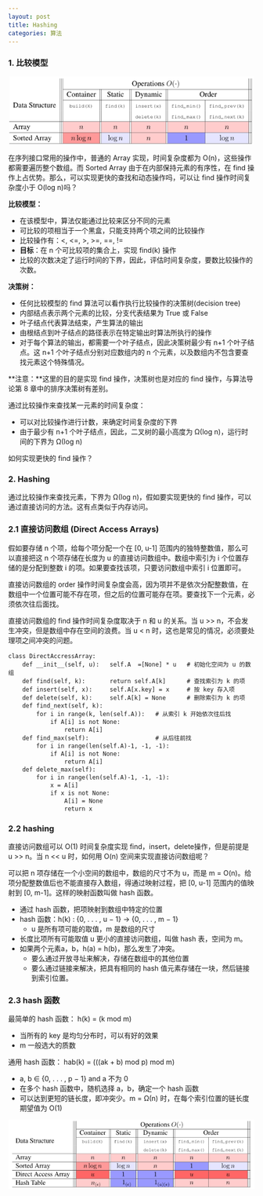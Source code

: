 ```yaml
---
layout: post
title: Hashing
categories: 算法
---
```


### 1. 比较模型

<div align=center>
<img 
src="/image/%E7%AE%97%E6%B3%95/%E7%AE%97%E6%B3%95-0003-1.png" 
width = "500" />
<p></p>
</div>

在序列接口常用的操作中，普通的 Array 实现，时间复杂度都为 O(n)，这些操作都需要遍历整个数组。而 Sorted Array 由于在内部保持元素的有序性，在 find 操作上占优势。那么，可以实现更快的查找和动态操作吗，可以让 find 操作时间复杂度小于 O(log n)吗？

**比较模型：**
* 在该模型中，算法仅能通过比较来区分不同的元素
* 可比较的项相当于一个黑盒，只能支持两个项之间的比较操作
* 比较操作有：<, <=, >, >=, ==, != 
* **目标**：在 n 个可比较项的集合上，实现 find(k) 操作
* 比较的次数决定了运行时间的下界，因此，评估时间复杂度，要数比较操作的次数。


**决策树：**
* 任何比较模型的 find 算法可以看作执行比较操作的决策树(decision tree)
* 内部结点表示两个元素的比较，分支代表结果为 True 或 False
* 叶子结点代表算法结束，产生算法的输出
* 由根结点到叶子结点的路径表示在特定输出时算法所执行的操作
* 对于每个算法的输出，都需要一个叶子结点，因此决策树最少有 n+1 个叶子结点。这 n+1 个叶子结点分别对应数组内的 n 个元素，以及数组内不包含要查找元素这个特殊情况。

**注意：**这里的目的是实现 find 操作，决策树也是对应的 find 操作，与算法导论第 8 章中的排序决策树有差别。

通过比较操作来查找某一元素的时间复杂度：
* 可以对比较操作进行计数，来确定时间复杂度的下界
* 由于最少有 n+1 个叶子结点，因此，二叉树的最小高度为 Ω(log n)，运行时间的下界为 Ω(log n)

如何实现更快的 find 操作？

### 2. Hashing

通过比较操作来查找元素，下界为 Ω(log n)，假如要实现更快的 find 操作，可以通过直接访问的方法。这有点类似于内存访问。

### 2.1 直接访问数组 (Direct Access Arrays)

假如要存储 n 个项，给每个项分配一个在 [0, u-1] 范围内的独特整数值，那么可以直接把这 n 个项存储在长度为 u 的直接访问数组中。数组中索引为 i 个位置存储的是分配到整数 i 的项。如果要查找该项，只要访问数组中索引 i 位置即可。

直接访问数组的 order 操作时间复杂度会高，因为项并不是依次分配整数值，在数组中一个位置可能不存在项，但之后的位置可能存在项。要查找下一个元素，必须依次往后面找。

直接访问数组的 find 操作时间复杂度取决于 n 和 u 的关系。当 u >> n，不会发生冲突，但是数组中存在空间的浪费。当 u < n 时，这也是常见的情况，必须要处理项之间冲突的问题。

```
class DirectAccressArray:
    def __init__(self, u):   self.A  =[None] * u   # 初始化空间为 u 的数组
    def find(self, k):       return self.A[k]      # 查找索引为 k 的项
    def insert(self, x):     self.A[x.key] = x     # 按 key 存入项
    def delete(self, k):     self.A[k] = None      # 删除索引为 k 的项
    def find_next(self, k):
        for i in range(k, len(self.A)):   # 从索引 k 开始依次往后找
            if A[i] is not None:
                return A[i]
    def find_max(self):                   # 从后往前找
        for i in range(len(self.A)-1, -1, -1):
            if A[i] is not None:
                return A[i]
    def delete_max(self):
        for i in range(len(self.A)-1, -1, -1):
            x = A[i]
            if x is not None:
                A[i] = None
                return x
```

### 2.2 hashing

直接访问数组可以 O(1) 时间复杂度实现 find，insert，delete操作，但是前提是 u >> n。当 n << u 时，如何用 O(n) 空间来实现直接访问数组呢？

可以把 n 项存储在一个小空间的数组中，数组的尺寸不为 u，而是 m = O(n)。给项分配整数值后也不能直接存入数组，得通过映射过程，把 [0, u-1] 范围内的值映射到 [0, m-1]。这样的映射函数叫做 hash 函数。

* 通过 hash 函数，把项映射到数组中特定的位置
* hash 函数：h(k) : {0, . . . , u − 1} → {0, . . . , m − 1}
    - u 是所有项可能的取值，m 是数组的尺寸
* 长度比项所有可能取值 u 更小的直接访问数组，叫做 hash 表，空间为 m。
* 如果两个元素a，b，h(a) = h(b)，那么发生了冲突。
    - 要么通过开放寻址来解决，存储在数组中的其他位置
    - 要么通过链接来解决，把具有相同的 hash 值元素存储在一块，然后链接到索引位置。


### 2.3 hash 函数

最简单的 hash 函数： h(k) = (k mod m)
* 当所有的 key 是均匀分布时，可以有好的效果
* m 一般选大的质数

通用 hash 函数： hab(k) = (((ak + b) mod p) mod m) 
* a, b ∈ {0, . . . , p − 1} and a 不为 0
* 在多个 hash 函数中，随机选择 a，b，确定一个 hash 函数
* 可以达到更短的链长度，即冲突少。m = Ω(n) 时，在每个索引位置的链长度期望值为 O(1)

<div align=center>
<img 
src="/image/%E7%AE%97%E6%B3%95/%E7%AE%97%E6%B3%95-0003-2.png" 
width = "600" />
</div>